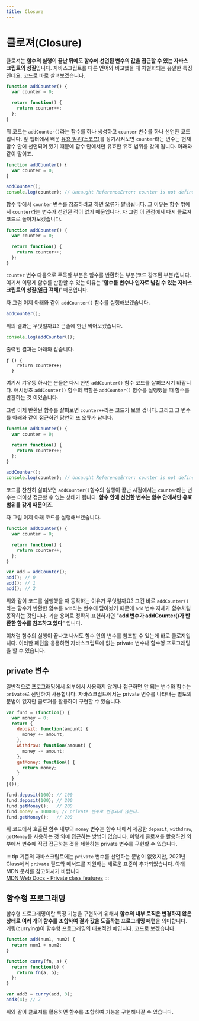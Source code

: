 ```yaml
---
title: Closure
---
```


# 클로져(Closure)

클로져는 **함수의 실행이 끝난 뒤에도 함수에 선언된 변수의 값을 접근할 수 있는 자바스크립트의 성질**입니다. 자바스크립트를 다른 언어와 비교했을 때 차별화되는 유일한 특징인데요. 코드로 바로 살펴보겠습니다.

```js
function addCounter() {
  var counter = 0;

  return function() {
    return counter++;
  };
}
```

위 코드는 `addCounter()`라는 함수를 하나 생성하고 `counter` 변수를 하나 선언한 코드입니다. 앞 챕터에서 배운 [유효 범위(스코프)](/js/scope.html)를 상기시켜보면 `counter`라는 변수는 현재 함수 안에 선언되어 있기 때문에 함수 안에서만 유효한 유효 범위를 갖게 됩니다. 아래와 같이 말이죠.

```js
function addCounter() {
  var counter = 0;
}

addCounter();
console.log(counter); // Uncaught ReferenceError: counter is not defined
```

함수 밖에서 `counter` 변수를 참조하려고 하면 오류가 발생됩니다. 그 이유는 함수 밖에서 `counter`라는 변수가 선언된 적이 없기 때문입니다. 자 그럼 이 관점에서 다시 클로져 코드로 돌아가보겠습니다.

```js {4-6}
function addCounter() {
  var counter = 0;

  return function() {
    return counter++;
  };
}
```

`counter` 변수 다음으로 주목할 부분은 함수를 반환하는 부분(코드 강조된 부분)입니다. 여기서 이렇게 함수를 반환할 수 있는 이유는 '**함수를 변수나 인자로 넘길 수 있는 자바스크립트의 성질(일급 객체)**' 때문입니다.

자 그럼 이제 아래와 같이 `addCounter()` 함수를 실행해보겠습니다.

```js
addCounter();
```

위의 결과는 무엇일까요? 콘솔에 한번 찍어보겠습니다.

```js
console.log(addCounter());
```

출력된 결과는 아래와 같습니다.

```
ƒ () {
    return counter++;
  }
```

여기서 갸우뚱 하시는 분들은 다시 한번 `addCounter()` 함수 코드를 살펴보시기 바랍니다. 애시당초 `addCounter()` 함수의 역할은 `addCounter()` 함수를 실행했을 때 함수를 반환하는 것 이었습니다.

그럼 이제 반환된 함수를 살펴보면 `counter++`라는 코드가 보일 겁니다. 그리고 그 변수를 아래와 같이 접근하면 당연히 또 오류가 납니다.

```js
function addCounter() {
  var counter = 0;

  return function() {
    return counter++;
  };
}

addCounter();
console.log(counter); // Uncaught ReferenceError: counter is not defined
```

코드를 찬찬히 살펴보면 `addCounter()`함수의 실행이 끝난 시점에서는 `counter`라는 변수는 더이상 접근할 수 없는 상태가 됩니다. **함수 안에 선언한 변수는 함수 안에서만 유효 범위를 갖게 때문이죠**.

자 그럼 이제 아래 코드를 실행해보겠습니다.

```js
function addCounter() {
  var counter = 0;

  return function() {
    return counter++;
  };
}

var add = addCounter();
add(); // 0
add(); // 1
add(); // 2
```

위와 같이 코드를 실행했을 때 동작하는 이유가 무엇일까요? 그건 바로 `addCounter()`라는 함수가 반환한 함수를 `add`라는 변수에 담아놨기 때문에 `add` 변수 자체가 함수처럼 동작하는 것입니다. 기술 용어로 정확히 표현하자면 "**add 변수가 addCounter()가 반환한 함수를 참조하고 있다**" 입니다.

이처럼 함수의 실행이 끝나고 나서도 함수 안의 변수를 참조할 수 있는게 바로 클로져입니다. 이러한 패턴을 응용하면 자바스크립트에 없는 private 변수나 함수형 프로그래밍을 할 수 있습니다.

## private 변수
일반적으로 프로그래밍에서 외부에서 사용하지 않거나 접근하면 안 되는 변수와 함수는 `private`로 선언하여 사용합니다. 자바스크립트에서는 private 변수를 나타내는 별도의 문법이 없지만 클로져를 활용하여 구현할 수 있습니다.
```js
var fund = (function() {
  var money = 0;
  return {
    deposit: function(amount) {
      money += amount;
    },
    withdraw: function(amount) {
      money -= amount;
    },
    getMoney: function() {
      return money;
    }
  }
}());

fund.deposit(100); // 100
fund.deposit(100); // 200
fund.getMoney();   // 200
fund.money = 100000; // private 변수로 변경되지 않는다. 
fund.getMoney();   // 200
```
위 코드에서 호출된 함수 내부의 `money` 변수는 함수 내에서 제공한 `deposit`, `withdraw`, `getMoney`를 사용하는 것 외에 접근하는 방법이 없습니다. 이렇게 클로져를 활용하면 외부에서 변수에 직접 접근하는 것을 제한하는 private 변수를 구현할 수 있습니다.

::: tip
기존의 자바스크립트에는 `private` 변수를 선언하는 문법이 없었지만, 2021년 Class에서 `private` 필드와 메서드를 지원하는 새로운 표준이 추가되었습니다. 아래 MDN 문서를 참고하시기 바랍니다.  
[MDN Web Docs - Private class features](https://developer.mozilla.org/en-US/docs/Web/JavaScript/Reference/Classes/Private_class_fields)
::: 
## 함수형 프로그래밍

함수형 프로그래밍이란 특정 기능을 구현하기 위해서 **함수의 내부 로직은 변경하지 않은 상태로 여러 개의 함수를 조합하여 결과 값을 도출하는 프로그래밍 패턴**을 의미합니다. 커링(currying)이 함수형 프로그래밍의 대표적인 예입니다. 코드로 보겠습니다.

```js
function add(num1, num2) {
  return num1 + num2;
}

function curry(fn, a) {
  return function(b) {
    return fn(a, b);
  };
}

var add3 = curry(add, 3);
add3(4); // 7
```

위와 같이 클로져를 활용하면 함수를 조합하여 기능을 구현해나갈 수 있습니다.
